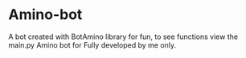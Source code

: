 # Amino-bot
A bot created with BotAmino library for fun, to see functions view the main.py
Amino bot for 
Fully developed by me only.
